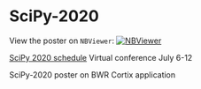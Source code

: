# SciPy-2020

View the poster on `NBViewer`: [![NBViewer](https://raw.githubusercontent.com/jupyter/design/master/logos/Badges/nbviewer_badge.svg)](https://nbviewer.jupyter.org/github/dpploy/scipy-2020/blob/master/poster.ipynb)

[SciPy 2020 schedule](https://www.scipy2020.scipy.org/schedule)
Virtual conference July 6-12

SciPy-2020 poster on BWR Cortix application
